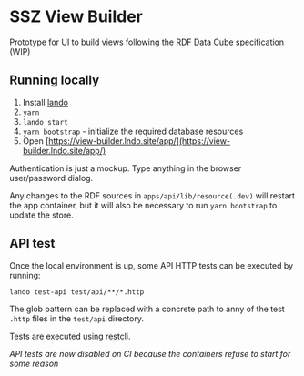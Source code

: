 # SSZ View Builder

Prototype for UI to build views following the [RDF Data Cube specification][cube] (WIP)

## Running locally

1. Install [lando](https://github.com/lando/lando/releases/latest)
2. `yarn`
3. `lando start`
4. `yarn bootstrap` - initialize the required database resources
5. Open [https://view-builder.lndo.site/app/](https://view-builder.lndo.site/app/)

Authentication is just a mockup. Type anything in the browser user/password dialog.

Any changes to the RDF sources in `apps/api/lib/resource(.dev)` will restart the app container, but it will
also be necessary to run `yarn bootstrap` to update the store.

## API test

Once the local environment is up, some API HTTP tests can be executed by running:

```
lando test-api test/api/**/*.http
```

The glob pattern can be replaced with a concrete path to anny of the test `.http` files in the `test/api` directory.

Tests are executed using [restcli](https://github.com/restcli/restcli).

_API tests are now disabled on CI because the containers refuse to start for some reason_

[cube]: https://github.com/zazuko/cube-link
